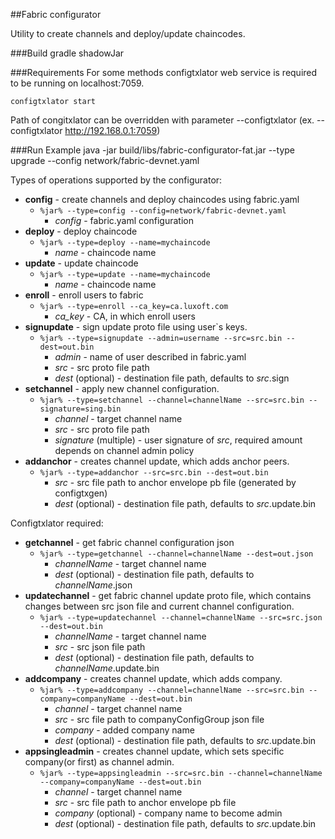 ##Fabric configurator

Utility to create channels and deploy/update chaincodes.

###Build
    gradle shadowJar

###Requirements
For some methods configtxlator web service is required to be running on localhost:7059. 

    configtxlator start
    
Path of congitxlator can be overridden with parameter --configtxlator (ex. --configtxlator http://192.168.0.1:7059)

###Run Example
    java -jar build/libs/fabric-configurator-fat.jar --type upgrade --config network/fabric-devnet.yaml

Types of operations supported by the configurator:

- **config** - create channels and deploy chaincodes using fabric.yaml
    - `%jar% --type=config --config=network/fabric-devnet.yaml`
        - *config* - fabric.yaml configuration
- **deploy** - deploy chaincode
    - `%jar% --type=deploy --name=mychaincode`
        - *name* - chaincode name
- **update** - update chaincode
    - `%jar% --type=update --name=mychaincode`
        - *name* - chaincode name
- **enroll** - enroll users to fabric 
    - `%jar% --type=enroll --ca_key=ca.luxoft.com`
        - *ca_key* - CA, in which enroll users
- **signupdate** - sign update proto file using user`s keys.
    - `%jar% --type=signupdate --admin=username --src=src.bin --dest=out.bin`
        - *admin* - name of user described in fabric.yaml
        - *src* - src proto file path
        - *dest* (optional) - destination file path, defaults to _src_.sign    
- **setchannel** - apply new channel configuration.
    - `%jar% --type=setchannel --channel=channelName --src=src.bin --signature=sing.bin`
        - *channel* - target channel name
        - *src* - src proto file path
        - *signature* (multiple) - user signature of _src_, required amount depends on channel admin policy
- **addanchor** - creates channel update, which adds anchor peers.
    - `%jar% --type=addanchor --src=src.bin --dest=out.bin`
        - *src* - src file path to anchor envelope pb file (generated by configtxgen)
        - *dest* (optional) - destination file path, defaults to _src_.update.bin
        
Configtxlator required:
- **getchannel** - get fabric channel configuration json
    - `%jar% --type=getchannel --channel=channelName --dest=out.json`
        - *channelName* - target channel name
        - *dest* (optional) - destination file path, defaults to _channelName_.json
- **updatechannel** - get fabric channel update proto file, which contains changes between src json file and current channel configuration.
    - `%jar% --type=updatechannel --channel=channelName --src=src.json --dest=out.bin`
        - *channelName* - target channel name
        - *src* - src json file path
        - *dest* (optional) - destination file path, defaults to _channelName_.update.bin
- **addcompany** - creates channel update, which adds company.
    - `%jar% --type=addcompany --channel=channelName --src=src.bin --company=companyName --dest=out.bin`
        - *channel* - target channel name
        - *src* - src file path to companyConfigGroup json file
        - *company* - added company name
        - *dest* (optional) - destination file path, defaults to _src_.update.bin
- **appsingleadmin** - creates channel update, which sets specific company(or first) as channel admin.
    - `%jar% --type=appsingleadmin --src=src.bin --channel=channelName --company=companyName --dest=out.bin`
        - *channel* - target channel name
        - *src* - src file path to anchor envelope pb file
        - *company* (optional) - company name to become admin
        - *dest* (optional) - destination file path, defaults to _src_.update.bin
